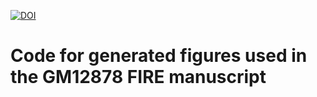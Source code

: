 [![DOI](https://zenodo.org/badge/740691300.svg)](https://zenodo.org/doi/10.5281/zenodo.10681988)
# Code for generated figures used in the GM12878 FIRE manuscript

